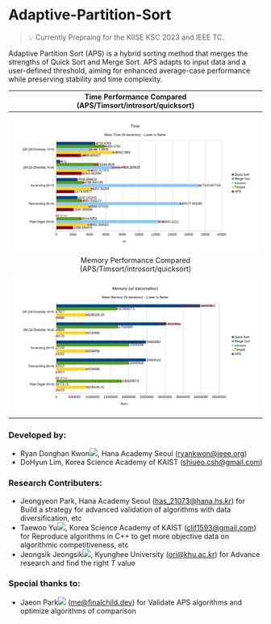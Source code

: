 # Adaptive-Partition-Sort

> 💡 Currently Prepraing for the KIISE KSC 2023 and IEEE TC.

Adaptive Partition Sort (APS) is a hybrid sorting method that merges the strengths of Quick Sort and Merge Sort. APS adapts to
input data and a user-defined threshold, aiming for enhanced average-case performance while preserving stability and
time complexity.

| Time Performance Compared <br/> (APS/Timsort/introsort/quicksort)           |  
|:-------------------------:|
| <img src="images/perf_time.png" width="800px"/> | 
| Memory Performance Compared <br/> (APS/Timsort/introsort/quicksort)  |
| <img src="images/perf_mem.png" width="800px"/> |

### Developed by:

- Ryan Donghan Kwon[<img src="https://orcid.org/assets/vectors/orcid.logo.icon.svg" width="16px">](https://orcid.org/0000-0003-3458-1301), Hana Academy Seoul (ryankwon@ieee.org)
- DoHyun Lim, Korea Science Academy of KAIST (shiueo.csh@gmail.com)

### Research Contributers:
- Jeongyeon Park, Hana Academy Seoul (has_21073@hana.hs.kr) for Build a strategy for advanced validation of algorithms with data diversification, etc
- Taewoo Yu[<img src="https://orcid.org/assets/vectors/orcid.logo.icon.svg" width="16px">](https://orcid.org/0009-0003-3666-1791), Korea Science Academy of KAIST (clif1593@gmail.com) for Reproduce algorithms in C++ to get more objective data on algorithmic competitiveness, etc
- Jeongsik Jeongsik[<img src="https://orcid.org/assets/vectors/orcid.logo.icon.svg" width="16px">](https://orcid.org/0000-0002-9349-1704), Kyunghee University (ori@khu.ac.kr) for Advance research and find the right $T$ value

### Special thanks to:

- Jaeon Park[<img src="https://orcid.org/assets/vectors/orcid.logo.icon.svg" width="16px">](https://orcid.org/0009-0008-3144-4903) (me@finalchild.dev) for Validate APS algorithms and optimize algorithms of comparison

